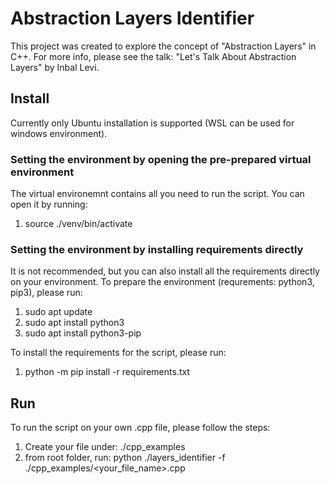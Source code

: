 # Abstraction Layers Identifier

This project was created to explore the concept of "Abstraction Layers" in C++. 
For more info, please see the talk: "Let's Talk About Abstraction Layers" by Inbal Levi.

## Install

Currently only Ubuntu installation is supported (WSL can be used for windows environment).

### Setting the environment by opening the pre-prepared virtual environment

The virtual environemnt contains all you need to run the script. You can open it by running:
  1. source ./venv/bin/activate

### Setting the environment by installing requirements directly

It is not recommended, but you can also install all the requirements directly on your environment.
To prepare the environment (requrements: python3, pip3), please run:

  1. sudo apt update
  2. sudo apt install python3
  3. sudo apt install python3-pip

To install the requirements for the script, please run:
  1. python -m pip install -r requirements.txt

## Run

To run the script on your own .cpp file, please follow the steps:

  1. Create your file under: ./cpp_examples
  2. from root folder, run: 
    python ./layers_identifier -f ./cpp_examples/<your_file_name>.cpp
